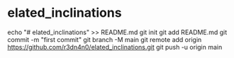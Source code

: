 # elated_inclinations

echo "# elated_inclinations" >> README.md
git init
git add README.md
git commit -m "first commit"
git branch -M main
git remote add origin https://github.com/r3dn4n0/elated_inclinations.git
git push -u origin main 